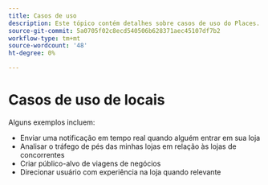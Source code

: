 ```yaml
---
title: Casos de uso
description: Este tópico contém detalhes sobre casos de uso do Places.
source-git-commit: 5a0705f02c8ecd540506b628371aec45107df7b2
workflow-type: tm+mt
source-wordcount: '48'
ht-degree: 0%

---
```



# Casos de uso de locais

Alguns exemplos incluem:

* Enviar uma notificação em tempo real quando alguém entrar em sua loja
* Analisar o tráfego de pés das minhas lojas em relação às lojas de concorrentes
* Criar público-alvo de viagens de negócios
* Direcionar usuário com experiência na loja quando relevante
